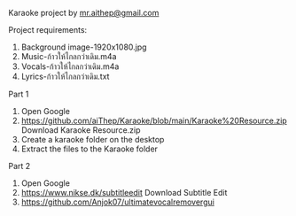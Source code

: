 Karaoke project by mr.aithep@gmail.com

Project requirements:
  1. Background image-1920x1080.jpg
  2. Music-ก้าวให้ไกลกว่าเดิม.m4a
  3. Vocals-ก้าวให้ไกลกว่าเดิม.m4a
  4. Lyrics-ก้าวให้ไกลกว่าเดิม.txt

Part 1
  1. Open Google
  2. https://github.com/aiThep/Karaoke/blob/main/Karaoke%20Resource.zip Download Karaoke Resource.zip
  3. Create a karaoke folder on the desktop
  4. Extract the files to the Karaoke folder

Part 2
  1. Open Google
  2. https://www.nikse.dk/subtitleedit Download Subtitle Edit
  3. https://github.com/Anjok07/ultimatevocalremovergui


